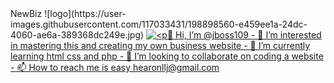 <!DOCTYPE html>
<html>
<heading>NewBiz<heading>
  ![logo](https://user-images.githubusercontent.com/117033431/198898560-e459ee1a-24dc-4060-ae6a-389368dc249e.jpg)
  <a href="//www.youtube.com">
  <img src="logo.jpg"
  alt=
  

  <p>👋 Hi, I’m @jboss109
- 👀 I’m interested in mastering this and creating my own business website
- 🌱 I’m currently learning html css and php
- 💞️ I’m looking to collaborate on coding a website
- 📫 How to reach me is easy hearonllj@gmail.com<p>

<!---
jboss109/jboss109 is a ✨ special ✨ repository because its `README.md` (this file) appears on your GitHub profile.
You can click the Preview link to take a look at your changes.
--->
